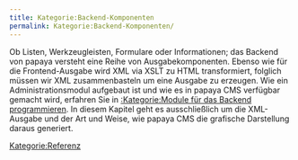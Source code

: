 ```yaml
---
title: Kategorie:Backend-Komponenten
permalink: Kategorie:Backend-Komponenten/
---
```


Ob Listen, Werkzeugleisten, Formulare oder Informationen; das Backend von papaya versteht eine Reihe von Ausgabekomponenten. Ebenso wie für die Frontend-Ausgabe wird XML via XSLT zu HTML transformiert, folglich müssen wir XML zusammenbasteln um eine Ausgabe zu erzeugen. Wie ein Administrationsmodul aufgebaut ist und wie es in papaya CMS verfügbar gemacht wird, erfahren Sie in [:Kategorie:Module für das Backend programmieren](/:export_de/Kategorie:Module_für_das_Backend_programmieren.md). In diesem Kapitel geht es ausschließlich um die XML-Ausgabe und der Art und Weise, wie papaya CMS die grafische Darstellung daraus generiert.

[Kategorie:Referenz](export_de/Kategorie:Referenz.md)